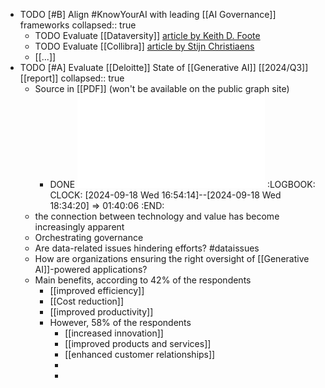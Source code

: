 - TODO [#B] Align #KnowYourAI with leading [[AI Governance]] frameworks
  collapsed:: true
	- TODO Evaluate [[Dataversity]] [article by Keith D. Foote](https://www.dataversity.net/ai-governance-best-practices/)
	- TODO Evaluate [[Collibra]] [article by Stijn Christiaens](https://www.collibra.com/us/en/blog/ai-governance-why-our-tested-framework-is-essential-in-an-ai-world)
	- [[...]]
- TODO [#A] Evaluate [[Deloitte]] State of [[Generative AI]] [[2024/Q3]] [[report]]
  collapsed:: true
	- Source in [[PDF]] (won't be available on the public graph site)
		- DONE ![us-state-of-gen-ai-q3.pdf](../assets/us-state-of-gen-ai-q3_1726585955270_0.pdf)
		  :LOGBOOK:
		  CLOCK: [2024-09-18 Wed 16:54:14]--[2024-09-18 Wed 18:34:20] =>  01:40:06
		  :END:
	- the connection between technology and value has become increasingly apparent
	- Orchestrating governance
	- Are data-related issues hindering efforts? #dataissues
	- How are organizations ensuring the right oversight of [[Generative AI]]-powered applications?
	- Main benefits, according to 42% of the respondents
		- [[improved efficiency]]
		- [[Cost reduction]]
		- [[improved productivity]]
		- However, 58% of the respondents
			- [[increased innovation]]
			- [[improved products and services]]
			- [[enhanced customer relationships]]
			-
			-
